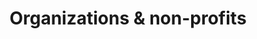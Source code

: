 ---
title: Organizations & non-profits
slug: organizations-non-profits
taxonomy:
	tag: industry_group
content:
    items:
        '@taxonomy.industry_group': organizations-non-profits
    order:
        by: date
        dir: desc
---